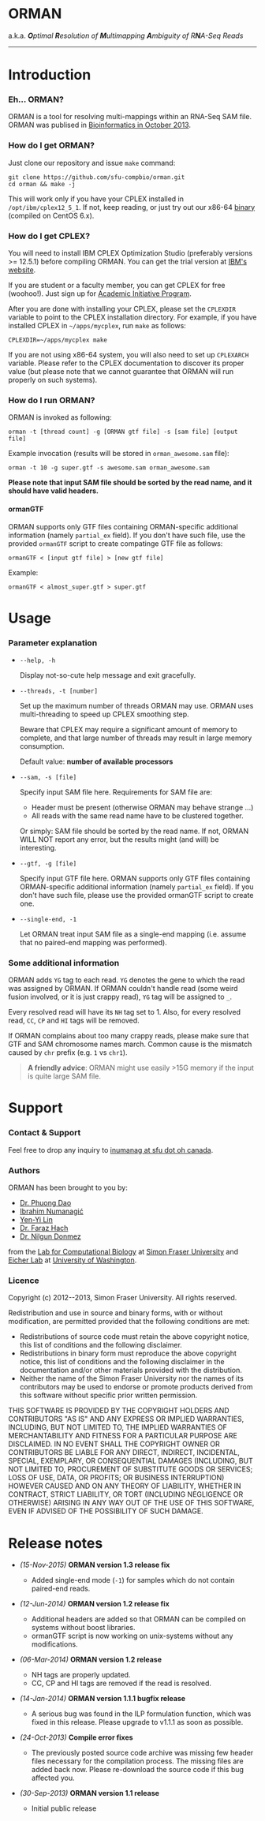 # ORMAN
a.k.a. <i><b>O</b>ptimal <b>R</b>esolution of <b>M</b>ultimapping <b>A</b>mbiguity of R<b>N</b>A-Seq Reads</i>
<hr />

# Introduction

### Eh... ORMAN?

ORMAN is a tool for resolving multi-mappings within an RNA-Seq SAM file. ORMAN was publised in [Bioinformatics in October 2013][3].

### How do I get ORMAN?

Just clone our repository and issue `make` command:

	git clone https://github.com/sfu-compbio/orman.git
	cd orman && make -j

This will work only if you have your CPLEX installed in `/opt/ibm/cplex12_5_1`. If not, keep reading, or just try out our x86-64 [binary](https://github.com/sfu-compbio/orman/tarball/binary) (compiled on CentOS 6.x).

### How do I get CPLEX?

You will need to install IBM CPLEX Optimization Studio (preferably versions >= 12.5.1) before compiling ORMAN. You can get the trial version at [IBM's website](http://www-01.ibm.com/software/websphere/products/optimization/cplex-studio-preview-edition/).

If you are student or a faculty member, you can get CPLEX for free (woohoo!). Just sign up for [Academic Initiative Program](http://www-03.ibm.com/ibm/university/academic/pub/page/academic_initiative).

After you are done with installing your CPLEX, please set the `CPLEXDIR` variable to point to the CPLEX installation directory. For example, if you have installed CPLEX in `~/apps/mycplex`, run `make` as follows:

	CPLEXDIR=~/apps/mycplex make

If you are not using x86-64 system, you will also need to set up `CPLEXARCH` variable. Please refer to the CPLEX documentation to discover its proper value (but please note that we cannot guarantee that ORMAN will run properly on such systems).

### How do I run ORMAN?

ORMAN is invoked as following:

	orman -t [thread count] -g [ORMAN gtf file] -s [sam file] [output file]

Example invocation (results will be stored in `orman_awesome.sam` file):

	orman -t 10 -g super.gtf -s awesome.sam orman_awesome.sam

**Please note that input SAM file should be sorted by the read name, and it should have valid headers.**

#### ormanGTF

ORMAN supports only GTF files containing ORMAN-specific additional information (namely `partial_ex` field). If you don't have such file, use the provided `ormanGTF` script to create compatinge GTF file as follows:
	
	ormanGTF < [input gtf file] > [new gtf file]

Example:

	ormanGTF < almost_super.gtf > super.gtf

# Usage

### Parameter explanation

- `--help, -h`
  
  Display not-so-cute help message and exit gracefully.

- `--threads, -t [number]`

  Set up the maximum number of threads ORMAN may use.  ORMAN uses multi-threading to speed up CPLEX smoothing step.

  Beware that CPLEX may require a significant amount of memory to complete, and that large number of threads may result in large memory consumption.

  Default value: **number of available processors**

- `--sam, -s [file]`

  Specify input SAM file here.
  Requirements for SAM file are:
  
  * Header must be present (otherwise ORMAN may behave strange ...)
  * All reads with the same read name have to be clustered together. 

  Or simply: SAM file should be sorted by the read name.
  If not, ORMAN WILL NOT report any error, but the results might (and will) be interesting.

- `--gtf, -g [file]`

  Specify input GTF file here.
  ORMAN supports only GTF files containing ORMAN-specific additional information (namely `partial_ex` field). If you don't have such file, please use the provided ormanGTF script to create one.

- `--single-end, -1`

  Let ORMAN treat input SAM file as a single-end mapping (i.e. assume that no paired-end mapping was performed).


### Some additional information

ORMAN adds `YG` tag to each read. `YG` denotes the gene to which the read was assigned by ORMAN. If ORMAN couldn't handle read (some weird fusion involved, or it is just crappy read), `YG` tag will be assigned to `_`.

Every resolved read will have its `NH` tag set to 1. Also, for every resolved read, `CC`, `CP` and `HI` tags will be removed.

If ORMAN complains about too many crappy reads, please make sure that GTF and SAM chromosome names march. Common cause is the mismatch caused by `chr` prefix (e.g. `1` vs `chr1`).

> **A friendly advice**: ORMAN might use easily >15G memory if the input is quite large SAM file.

# Support

### Contact & Support

Feel free to drop any inquiry to [inumanag at sfu dot oh canada](mailto:inumanag@).

### Authors

ORMAN has been brought to you by:

- [Dr. Phuong Dao](http://www.cs.sfu.ca/~pdao/personal)
- [Ibrahim Numanagić](http://www.sfu.ca/~inumanag)
- [Yen-Yi Lin](http://www.sfu.ca/~yenyil/)
- [Dr. Faraz Hach](http://www.cs.sfu.ca/~fhach/personal/)
- [Dr. Nilgun Donmez](http://www.cs.toronto.edu/~nild)

from the [Lab for Computational Biology](http://compbio.cs.sfu.ca) at [Simon Fraser University](http://www.sfu.ca) and [Eicher Lab](http://eichlerlab.gs.washington.edu/) at [University of Washington](http://www.washington.edu).

### Licence

Copyright (c) 2012--2013, Simon Fraser University. All rights reserved.

Redistribution and use in source and binary forms, with or without modification, are permitted provided that the following conditions are met:

- Redistributions of source code must retain the above copyright notice, this list of conditions and the following disclaimer.
- Redistributions in binary form must reproduce the above copyright notice, this list of conditions and the following disclaimer in the documentation and/or other materials provided with the distribution.
- Neither the name of the Simon Fraser University nor the names of its contributors may be used to endorse or promote products derived from this software without specific prior written permission.

THIS SOFTWARE IS PROVIDED BY THE COPYRIGHT HOLDERS AND CONTRIBUTORS "AS IS" AND ANY EXPRESS OR IMPLIED WARRANTIES, INCLUDING, BUT NOT	LIMITED TO, THE IMPLIED WARRANTIES OF MERCHANTABILITY AND FITNESS FOR	A PARTICULAR PURPOSE ARE DISCLAIMED. IN NO EVENT SHALL THE COPYRIGHT OWNER OR	CONTRIBUTORS BE LIABLE FOR ANY DIRECT, INDIRECT, INCIDENTAL, SPECIAL,	EXEMPLARY, OR CONSEQUENTIAL DAMAGES (INCLUDING, BUT NOT LIMITED TO,	PROCUREMENT OF SUBSTITUTE GOODS OR SERVICES; LOSS OF USE, DATA, OR	PROFITS; OR BUSINESS INTERRUPTION) HOWEVER CAUSED AND ON ANY THEORY OF	LIABILITY, WHETHER IN CONTRACT, STRICT LIABILITY, OR TORT (INCLUDING	NEGLIGENCE OR OTHERWISE) ARISING IN ANY WAY OUT OF THE USE OF THIS	SOFTWARE, EVEN IF ADVISED OF THE POSSIBILITY OF SUCH DAMAGE.

# Release notes

-	*(15-Nov-2015)* **ORMAN version 1.3 release fix**
	-	Added single-end mode (`-1`) for samples which do not contain paired-end reads.

-	*(12-Jun-2014)* **ORMAN version 1.2 release fix**
	-	Additional headers are added so that ORMAN can be compiled on systems without boost libraries. 
	-	ormanGTF script is now working on unix-systems without any modifications.

-	*(06-Mar-2014)* **ORMAN version 1.2 release**
	-	NH tags are properly updated. 
	-	CC, CP and HI tags are removed if the read is resolved.

-	*(14-Jan-2014)* **ORMAN version 1.1.1 bugfix release**
	-	A serious bug was found in the ILP formulation function, which was fixed in this release. Please upgrade to v1.1.1 as soon as possible.

-	*(24-Oct-2013)* **Compile error fixes**
	-	The previously posted source code archive was missing few header files necessary for the compilation process. The missing files are added back now. Please re-download the source code if this bug affected you.

-	*(30-Sep-2013)* **ORMAN version 1.1 release**
	-	Initial public release

[3]: http://bioinformatics.oxfordjournals.org/content/30/5/644
